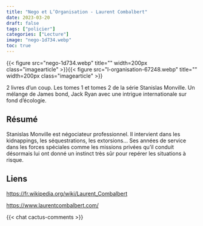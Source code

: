 ```yaml
---
title: "Nego et L’Organisation - Laurent Combalbert"
date: 2023-03-20
draft: false
tags: ["policier"]
categories: ["Lecture"]
image: "nego-1d734.webp"
toc: true
---
```

{{< figure src="nego-1d734.webp" title="" width=200px class="imagearticle" >}}{{< figure src="l-organisation-67248.webp" title="" width=200px class="imagearticle" >}}

2 livres d’un coup. Les tomes 1 et tomes 2 de la série Stanislas Monville.
Un mélange de James bond, Jack Ryan avec une intrigue internationale sur fond d’écologie.

## Résumé

Stanislas Monville est négociateur professionnel. Il intervient dans les kidnappings, les séquestrations, les extorsions… Ses années de service dans les forces spéciales comme les missions privées qu’il conduit désormais lui ont donné un instinct très sûr pour repérer les situations à risque.

## Liens
https://fr.wikipedia.org/wiki/Laurent_Combalbert

https://www.laurentcombalbert.com/

{{< chat cactus-comments >}}
